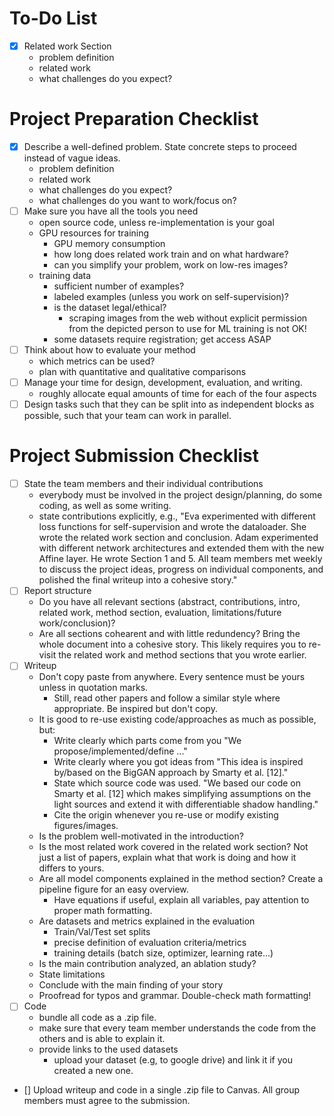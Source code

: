 # To-Do List

 - [x] Related work Section
     * problem definition
     * related work
     * what challenges do you expect?




# Project Preparation Checklist

 - [x] Describe a well-defined problem. State concrete steps to proceed instead of vague ideas.
     * problem definition
     * related work
     * what challenges do you expect?
     * what challenges do you want to work/focus on?
 - [ ] Make sure you have all the tools you need
     * open source code, unless re-implementation is your goal
     * GPU resources for training
        * GPU memory consumption
        * how long does related work train and on what hardware?
        * can you simplify your problem, work on low-res images?
     * training data
        * sufficient number of examples?
        * labeled examples (unless you work on self-supervision)?
        * is the dataset legal/ethical?
            * scraping images from the web without explicit permission from the depicted person to use for ML training is not OK!
        * some datasets require registration; get access ASAP
 - [ ] Think about how to evaluate your method
     * which metrics can be used?
     * plan with quantitative and qualitative comparisons
 - [ ] Manage your time for design, development, evaluation, and writing.
     * roughly allocate equal amounts of time for each of the four aspects
 - [ ] Design tasks such that they can be split into as independent blocks as possible, such that your team can work in parallel.

 # Project Submission Checklist
 
 - [ ] State the team members and their individual contributions
    * everybody must be involved in the project design/planning, do some coding, as well as some writing.
    * state contributions explicitly, e.g., "Eva experimented with different loss functions for self-supervision and wrote the dataloader. She wrote the related work section and conclusion. Adam experimented with different network architectures and extended them with the new Affine layer. He wrote Section 1 and 5. All team members met weekly to discuss the project ideas, progress on individual components, and polished the final writeup into a cohesive story." 
 - [ ] Report structure
	* Do you have all relevant sections (abstract, contributions, intro, related work, method section, evaluation, limitations/future work/conclusion)?
	* Are all sections cohearent and with little redundency? Bring the whole document into a cohesive story. This likely requires you to re-visit the related work and method sections that you wrote earlier.
 - [ ] Writeup
    * Don't copy paste from anywhere. Every sentence must be yours unless in quotation marks.
         * Still, read other papers and follow a similar style where appropriate. Be inspired but don't copy.
    * It is good to re-use existing code/approaches as much as possible, but:
         * Write clearly which parts come from you "We propose/implemented/define ..."
         * Write clearly where you got ideas from "This idea is inspired by/based on the BigGAN approach by Smarty et al. [12]."
         * State which source code was used. "We based our code on Smarty et al. [12] <URL> which makes simplifying assumptions on the light sources and extend it with differentiable shadow handling."
         * Cite the origin whenever you re-use or modify existing figures/images.
    * Is the problem well-motivated in the introduction?
    * Is the most related work covered in the related work section? Not just a list of papers, explain what that work is doing and how it differs to yours.
    * Are all model components explained in the method section? Create a pipeline figure for an easy overview.
         * Have equations if useful, explain all variables, pay attention to proper math formatting.
    * Are datasets and metrics explained in the evaluation
         * Train/Val/Test set splits
         * precise definition of evaluation criteria/metrics
		 * training details (batch size, optimizer, learning rate...)
    * Is the main contribution analyzed, an ablation study?
    * State limitations
    * Conclude with the main finding of your story
    * Proofread for typos and grammar. Double-check math formatting! 
 - [ ] Code
    * bundle all code as a .zip file.
    * make sure that every team member understands the code from the others and is able to explain it.
    * provide links to the used datasets
         * upload your dataset (e.g, to google drive) and link it if you created a new one.
 - [] Upload writeup and code in a single .zip file to Canvas. All group members must agree to the submission.

